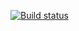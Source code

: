 [![Build status](https://ci.appveyor.com/api/projects/status/69ihrw4nu677t6qu?svg=true)](https://ci.appveyor.com/project/abobus228/webselenium)